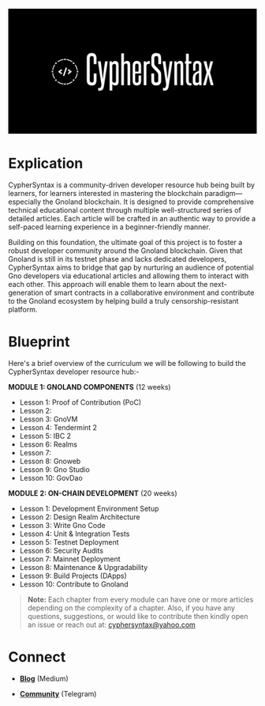 ![Alt Image](https://github.com/Danish-Mahboob/CypherSyntax/blob/59c7984cfa85a5f215d67bdd50527b515f7880ed/Banner.jpg)
# Explication
CypherSyntax is a community-driven developer resource hub being built by learners, for learners interested in mastering the blockchain paradigm—especially the Gnoland blockchain. It is designed to provide comprehensive technical educational content through multiple well-structured series of detailed articles. Each article will be crafted in an authentic way to provide a self-paced learning experience in a beginner-friendly manner.

Building on this foundation, the ultimate goal of this project is to foster a robust developer community around the Gnoland blockchain. Given that Gnoland is still in its testnet phase and lacks dedicated developers, CypherSyntax aims to bridge that gap by nurturing an audience of potential Gno developers via educational articles and allowing them to interact with each other. This approach will enable them to learn about the next-generation of smart contracts in a collaborative environment and contribute to the Gnoland ecosystem by helping build a truly censorship-resistant platform.



# Blueprint
Here's a brief overview of the curriculum we will be following to build the CypherSyntax developer resource hub:-

__MODULE 1: GNOLAND COMPONENTS__    (12 weeks)
+ Lesson 1: Proof of Contribution (PoC)
+ Lesson 2: 
+ Lesson 3: GnoVM
+ Lesson 4: Tendermint 2
+ Lesson 5: IBC 2
+ Lesson 6: Realms 
+ Lesson 7: 
+ Lesson 8: Gnoweb
+ Lesson 9: Gno Studio
+ Lesson 10: GovDao

__MODULE 2: ON-CHAIN DEVELOPMENT__    (20 weeks)

+ Lesson 1: Development Environment Setup
+ Lesson 2: Design Realm Architecture
+ Lesson 3: Write Gno Code
+ Lesson 4: Unit & Integration Tests
+ Lesson 5: Testnet Deployment
+ Lesson 6: Security Audits
+ Lesson 7: Mainnet Deployment
+ Lesson 8: Maintenance & Upgradability
+ Lesson 9: Build Projects (DApps)
+ Lesson 10: Contribute to Gnoland

>__Note:__ Each chapter from every module can have one or more articles depending on the complexity of a chapter. Also, if you have any questions, suggestions, or would like to contribute then kindly open an issue or reach out at: cyphersyntax@yahoo.com


# Connect
+ __[Blog](https://medium.com/@cyphersyntax)__ (Medium)

+ __[Community](https://t.me/cyphersyntax)__ (Telegram)

